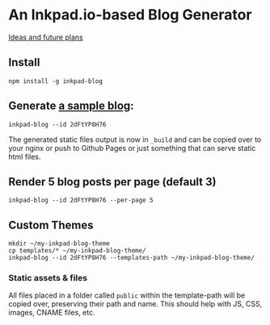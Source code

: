 # An Inkpad.io-based Blog Generator

[Ideas and future plans](http://www.inkpad.io/dpOnvOCG0r)


## Install

    npm install -g inkpad-blog


## Generate [a sample blog](http://www.inkpad.io/2dFtYP8H76):

    inkpad-blog --id 2dFtYP8H76

The generated static files output is now in `_build` and can be copied over to your nginx or push to Github Pages or just something that can serve static html files.


## Render 5 blog posts per page (default 3)

    inkpad-blog --id 2dFtYP8H76 --per-page 5


## Custom Themes

    mkdir ~/my-inkpad-blog-theme
    cp templates/* ~/my-inkpad-blog-theme/
    inkpad-blog --id 2dFtYP8H76 --templates-path ~/my-inkpad-blog-theme/

### Static assets & files

All files placed in a folder called `public` within the template-path will be copied over, preserving their path and name. This should help with JS, CSS,
images, CNAME files, etc.

